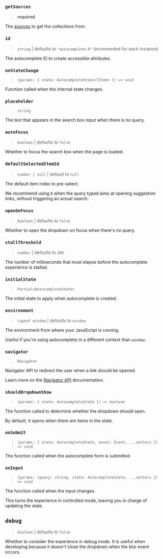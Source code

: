 ### `getSources`

> **required**

The [sources](/docs/sources) to get the collections from.

### `id`

> `string` | defaults to `"autocomplete-0"` (incremented for each instance)

The autocomplete ID to create accessible attributes.

### `onStateChange`

> `(params: { state: AutocompleteState<TItem> }) => void`

Function called when the internal state changes.

### `placeholder`

> `string`

The text that appears in the search box input when there is no query.

### `autoFocus`

> `boolean` | defaults to `false`

Whether to focus the search box when the page is loaded.

### `defaultSelectedItemId`

> `number | null` | default to `null`

The default item index to pre-select.

We recommend using `0` when the query typed aims at opening suggestion links, without triggering an actual search.

### `openOnFocus`

> `boolean` | defaults to `false`

Whether to open the dropdown on focus when there's no query.

### `stallThreshold`

> `number` | defaults to `300`

The number of milliseconds that must elapse before the autocomplete experience is stalled.

### `initialState`

> `Partial<AutocompleteState>`

The initial state to apply when autocomplete is created.

### `environment`

> `typeof window` | defaults to `window`

The environment from where your JavaScript is running.

Useful if you're using autocomplete in a different context than `window`.

### `navigator`

> `Navigator`

Navigator API to redirect the user when a link should be opened.

Learn more on the [Navigator API](/docs/keyboard-navigation) documentation.

### `shouldDropdownShow`

> `(params: { state: AutocompleteState }) => boolean`

The function called to determine whether the dropdown should open.

By default, it opens when there are items in the state.

### `onSubmit`

> `(params: { state: AutocompleteState, event: Event, ...setters }) => void`

The function called when the autocomplete form is submitted.

### `onInput`

> `(params: {query: string, state: AutocompleteState, ...setters }) => void`

The function called when the input changes.

This turns the experience in controlled mode, leaving you in charge of updating the state.

## `debug`

> `boolean` | defaults to `false`

Whether to consider the experience in debug mode. It is useful when developing because it doesn't close the dropdown when the blur event occurs.
